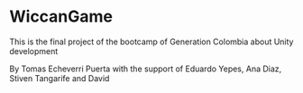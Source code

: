 # WiccanGame

This is the final project of the bootcamp of Generation Colombia about Unity development


By Tomas Echeverri Puerta with the support of Eduardo Yepes, Ana Diaz, Stiven Tangarife and David
